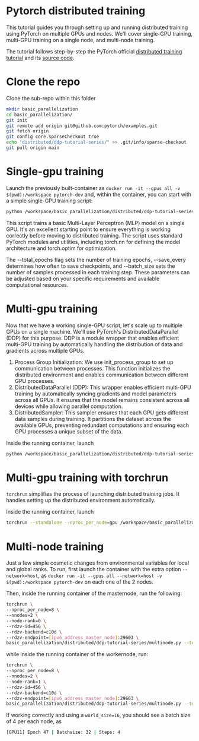 # Pytorch distributed training
This tutorial guides you through setting up and running distributed training using PyTorch on multiple GPUs and nodes. We'll cover single-GPU training, multi-GPU training on a single node, and multi-node training.

The tutorial follows step-by-step the PyTorch official [distributed training tutorial](https://pytorch.org/tutorials/beginner/ddp_series_intro.html?utm_source=distr_landing&utm_medium=ddp_series_intro) and its [source code](https://github.com/pytorch/examples/tree/main/distributed/ddp-tutorial-series).

# Clone the repo

Clone the sub-repo within this folder
```bash
mkdir basic_parallelization
cd basic_parallelization/
git init
git remote add origin git@github.com:pytorch/examples.git
git fetch origin
git config core.sparseCheckout true
echo "distributed/ddp-tutorial-series/" >> .git/info/sparse-checkout
git pull origin main 
```

# Single-gpu training

Launch the previously built-container as `docker run -it --gpus all -v $(pwd):/workspace pytorch-dev` and, within the container, you can start with a simple single-GPU training script:
```bash
python /workspace/basic_parallelization/distributed/ddp-tutorial-series/singlegpu.py --total_epochs 50 --save_every 10 --batch_size 32 
```
This script trains a basic Multi-Layer Perceptron (MLP) model on a single GPU. It's an excellent starting point to ensure everything is working correctly before moving to distributed training. The script uses standard PyTorch modules and utilities, including torch.nn for defining the model architecture and torch.optim for optimization.

The --total_epochs flag sets the number of training epochs, --save_every determines how often to save checkpoints, and --batch_size sets the number of samples processed in each training step. These parameters can be adjusted based on your specific requirements and available computational resources.

# Multi-gpu training
Now that we have a working single-GPU script, let's scale up to multiple GPUs on a single machine. We'll use PyTorch's DistributedDataParallel (DDP) for this purpose. DDP is a module wrapper that enables efficient multi-GPU training by automatically handling the distribution of data and gradients across multiple GPUs.

1. Process Group Initialization: We use init_process_group to set up communication between processes. This function initializes the distributed environment and enables communication between different GPU processes.
2. DistributedDataParallel (DDP): This wrapper enables efficient multi-GPU training by automatically syncing gradients and model parameters across all GPUs. It ensures that the model remains consistent across all devices while allowing parallel computation.
3. DistributedSampler: This sampler ensures that each GPU gets different data samples during training. It partitions the dataset across the available GPUs, preventing redundant computations and ensuring each GPU processes a unique subset of the data.

Inside the running container, launch
```bash
python /workspace/basic_parallelization/distributed/ddp-tutorial-series/multigpu.py --total_epochs 50 --save_every 10 --batch_size 32 
```

# Multi-gpu training with torchrun
`torchrun` simplifies the process of launching distributed training jobs. It handles setting up the distributed environment automatically.

Inside the running container, launch
```bash
torchrun --standalone --nproc_per_node=gpu /workspace/basic_parallelization/distributed/ddp-tutorial-series/multigpu_torchrun.py --total_epochs 50 --save_every 10 --batch_size 32
```

# Multi-node training

Just a few simple cosmetic changes from environmental variables for local and global ranks. To run, first launch the container with the extra option `--network=host`, as `docker run -it --gpus all --network=host -v $(pwd):/workspace pytorch-dev` on each one of the 2 nodes.

Then, inside the running container of the masternode, run the following:
```bash
torchrun \
--nproc_per_node=8 \
--nnodes=2 \
--node-rank=0 \
--rdzv-id=456 \
--rdzv-backend=c10d \
--rdzv-endpoint=[ipv6_address_master_node]:29603 \
basic_parallelization/distributed/ddp-tutorial-series/multinode.py --total_epochs 50 --save_every 10 --batch_size 32
```

while inside the running container of the workernode, run:
```bash
torchrun \
--nproc_per_node=8 \
--nnodes=2 \
--node-rank=1 \
--rdzv-id=456 \
--rdzv-backend=c10d \
--rdzv-endpoint=[ipv6_address_master_node]:29603 \
basic_parallelization/distributed/ddp-tutorial-series/multinode.py --total_epochs 50 --save_every 10 --batch_size 32
```

If working correctly and using a `world_size=16`, you should see a batch size of 4 per each node, as 
```bash
[GPU11] Epoch 47 | Batchsize: 32 | Steps: 4
```